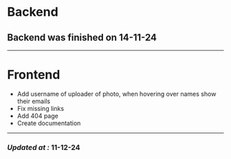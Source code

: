 # Backend

## Backend was finished on 14-11-24

---

# Frontend

- Add username of uploader of photo, when hovering over names show their emails
- Fix missing links
- Add 404 page
- Create documentation

---

### **_Updated at :_** 11-12-24
